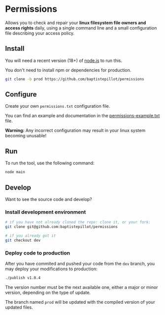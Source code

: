 # Permissions

Allows you to check and repair your **linux filesystem file owners and access rights** daily,
using a single command line and a small configuration file describing your access policy.

## Install

You will need a recent version (18+) of [node.js](https://nodejs.org) to run this.

You don't need to install npm or dependencies for production.

```bash
git clone -b prod https://github.com/baptistepillot/permissions
````

## Configure

Create your own `permissions.txt` configuration file.

You can find an example and documentation in the [permissions-example.txt](permissions-example.txt) file.

**Warning:** Any incorrect configuration may result in your linux system becoming unusable!

## Run

To run the tool, use the following command:

```bash
node main
```

## Develop

Want to see the source code and develop?

### Install development environment

```bash
# if you have not already cloned the repo: clone it, or your fork:
git clone git@github.com:baptistepillot/permissions

# if you already got it
git checkout dev
```

### Deploy code to production

After you have commited and pushed your code from the `dev` branch, you may deploy your modifications to production:

```bash
./publish v1.0.4
```

The version number must be the next available one, either a major or minor version, depending on the type of update.

The branch named `prod` will be updated with the compiled version of your updated files.

